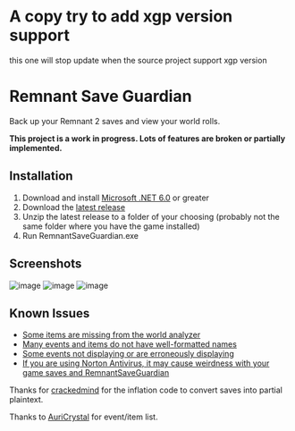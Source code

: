 # A copy try to add xgp version support
this one will stop update when the source project support xgp version

# Remnant Save Guardian
Back up your Remnant 2 saves and view your world rolls.

**This project is a work in progress. Lots of features are broken or partially implemented.**

## Installation
1. Download and install [Microsoft .NET 6.0](https://dotnet.microsoft.com/en-us/download) or greater
2. Download the [latest release](https://github.com/Razzmatazzz/RemnantSaveGuardian/releases/latest/download/RemnantSaveGuardian.zip)
3. Unzip the latest release to a folder of your choosing (probably not the same folder where you have the game installed)
4. Run RemnantSaveGuardian.exe

## Screenshots
![image](https://github.com/Razzmatazzz/RemnantSaveGuardian/assets/35779878/cc428b0b-7573-4128-a2ae-02ef25ebda36)
![image](https://github.com/Razzmatazzz/RemnantSaveGuardian/assets/35779878/48fc0eae-fc87-47be-bea3-89af08f102a6)
![image](https://github.com/Razzmatazzz/RemnantSaveGuardian/assets/35779878/45d46b50-f3d2-4341-847e-ae3dd4f6df2c)

## Known Issues
- [Some items are missing from the world analyzer](https://github.com/Razzmatazzz/RemnantSaveGuardian/issues/43)
- [Many events and items do not have well-formatted names](https://github.com/Razzmatazzz/RemnantSaveGuardian/issues/45)
- [Some events not displaying or are erroneously displaying](https://github.com/Razzmatazzz/RemnantSaveGuardian/issues/44)
- [If you are using Norton Antivirus, it may cause weirdness with your game saves and RemnantSaveGuardian](https://github.com/Razzmatazzz/RemnantSaveGuardian/issues/70)

Thanks for [crackedmind](https://github.com/crackedmind) for the inflation code to convert saves into partial plaintext. 

Thanks to [AuriCrystal](https://github.com/Auricrystal) for event/item list.
